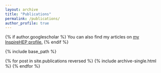 ```yaml
---
layout: archive
title: "Publications"
permalink: /publications/
author_profile: true
---
```


{% if author.googlescholar %}
  You can also find my articles on <u><a href="{{author.inspire}}">my InspireHEP profile</a>.</u>
{% endif %}

{% include base_path %}

{% for post in site.publications reversed %}
  {% include archive-single.html %}
{% endfor %}
